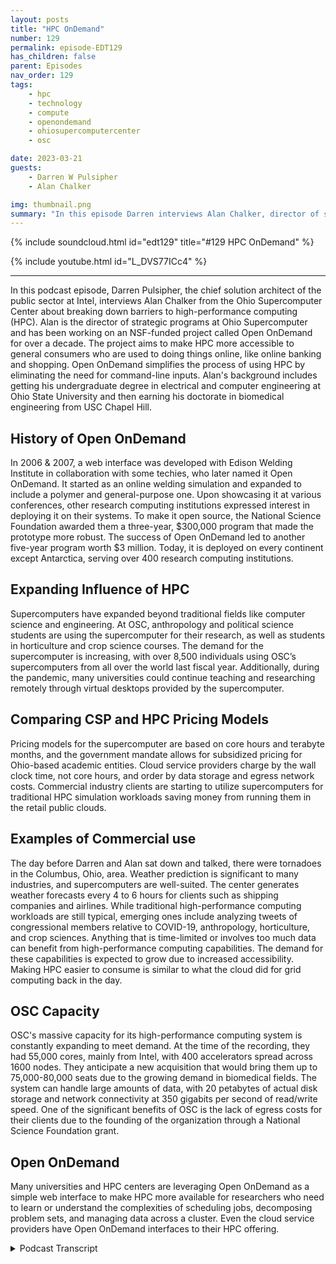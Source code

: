 ```yaml
---
layout: posts
title: "HPC OnDemand"
number: 129
permalink: episode-EDT129
has_children: false
parent: Episodes
nav_order: 129
tags:
    - hpc
    - technology
    - compute
    - openondemand
    - ohiosupercomputercenter
    - osc

date: 2023-03-21
guests:
    - Darren W Pulsipher
    - Alan Chalker

img: thumbnail.png
summary: "In this episode Darren interviews Alan Chalker, director of strategic program at Ohio Super Computer Center about Open OnDemand for HPC clusters worldwide."
---
```


{% include soundcloud.html id="edt129" title="#129 HPC OnDemand" %}

{% include youtube.html id="L_DVS77ICc4" %}

---


In this podcast episode, Darren Pulsipher, the chief solution architect of the public sector at Intel, interviews Alan Chalker from the Ohio Supercomputer Center about breaking down barriers to high-performance computing (HPC). Alan is the director of strategic programs at Ohio Supercomputer and has been working on an NSF-funded project called Open OnDemand for over a decade. The project aims to make HPC more accessible to general consumers who are used to doing things online, like online banking and shopping. Open OnDemand simplifies the process of using HPC by eliminating the need for command-line inputs. Alan's background includes getting his undergraduate degree in electrical and computer engineering at Ohio State University and then earning his doctorate in biomedical engineering from USC Chapel Hill.

## History of Open OnDemand

In 2006 & 2007, a web interface was developed with Edison Welding Institute in collaboration with some techies, who later named it Open OnDemand. It started as an online welding simulation and expanded to include a polymer and general-purpose one. Upon showcasing it at various conferences, other research computing institutions expressed interest in deploying it on their systems. To make it open source, the National Science Foundation awarded them a three-year, $300,000 program that made the prototype more robust. The success of Open OnDemand led to another five-year program worth $3 million. Today, it is deployed on every continent except Antarctica, serving over 400 research computing institutions.

## Expanding Influence of HPC

Supercomputers have expanded beyond traditional fields like computer science and engineering. At OSC, anthropology and political science students are using the supercomputer for their research, as well as students in horticulture and crop science courses. The demand for the supercomputer is increasing, with over 8,500 individuals using OSC’s supercomputers from all over the world last fiscal year. Additionally, during the pandemic, many universities could continue teaching and researching remotely through virtual desktops provided by the supercomputer.

## Comparing CSP and HPC Pricing Models

Pricing models for the supercomputer are based on core hours and terabyte months, and the government mandate allows for subsidized pricing for Ohio-based academic entities. Cloud service providers charge by the wall clock time, not core hours, and order by data storage and egress network costs. Commercial industry clients are starting to utilize supercomputers for traditional HPC simulation workloads saving money from running them in the retail public clouds.

## Examples of Commercial use

The day before Darren and Alan sat down and talked, there were tornadoes in the Columbus, Ohio, area. Weather prediction is significant to many industries, and supercomputers are well-suited. The center generates weather forecasts every 4 to 6 hours for clients such as shipping companies and airlines. While traditional high-performance computing workloads are still typical, emerging ones include analyzing tweets of congressional members relative to COVID-19, anthropology, horticulture, and crop sciences. Anything that is time-limited or involves too much data can benefit from high-performance computing capabilities. The demand for these capabilities is expected to grow due to increased accessibility. Making HPC easier to consume is similar to what the cloud did for grid computing back in the day.

## OSC Capacity

OSC's massive capacity for its high-performance computing system is constantly expanding to meet demand. At the time of the recording, they had 55,000 cores, mainly from Intel, with 400 accelerators spread across 1600 nodes. They anticipate a new acquisition that would bring them up to 75,000-80,000 seats due to the growing demand in biomedical fields. The system can handle large amounts of data, with 20 petabytes of actual disk storage and network connectivity at 350 gigabits per second of read/write speed. One of the significant benefits of OSC is the lack of egress costs for their clients due to the founding of the organization through a National Science Foundation grant.

## Open OnDemand

Many universities and HPC centers are leveraging Open OnDemand as a simple web interface to make HPC more available for researchers who need to learn or understand the complexities of scheduling jobs, decomposing problem sets, and managing data across a cluster. Even the cloud service providers have Open OnDemand interfaces to their HPC offering. 



<details>
<summary> Podcast Transcript </summary>

<p>﻿1</p>
<p>Hello, this is Darren</p>
<p>Pulsipher chief solution,architect of public sector at Intel.</p>
<p>And welcome to Embracing</p>
<p>Digital Transformation,where we investigate effective change,leveraging people processand technology.</p>
<p>On today's episode,breaking down the barriers to highperformancecomputing is Alan Chalker from the Ohio</p>
<p>Supercomputer Center.</p>
<p>Alan, welcome to the show.</p>
<p>Thanks so much for having me, Darren.</p>
<p>Hey, this is kind of exciting for mebecause I don't get to interviewpeople in personvery often, but I'm in Columbus,</p>
<p>I'm at the Ohio Supercomputer Centerand I get to sit right next to you.</p>
<p>Yeah, pretty awesome. Yeah, I agree.</p>
<p>It's been nice and several yearsfor since we've been able to do anythingquite like this. So.</p>
<p>So, Alan,tell me a little bit about your yourself.</p>
<p>You're the director of Strategic programsat Ohio Supercomputer.</p>
<p>Tell me a little bitabout your background.</p>
<p>What got you into this first?</p>
<p>And then we'll dive in on how you're goingto break down some barriersso I can use your HPC cluster.</p>
<p>Sure. Sure.</p>
<p>So I am the director Strategicprograms at OAC, which is a made of title.</p>
<p>My boss likes to say that he went he'sexecutive director of OAC,and he went to some of his peerdirectors and said,</p>
<p>What do you callthe person who is the catchall utilityinfielderthat does all the things you don't fitnicelyin any of the other managers groups.</p>
<p>And that's basicallywhat my responsibility is.</p>
<p>So there's a lot ofthings are in my portfolio that don't fitnicely in just kind of the otherportfolios in terms of, you know,we have a client services group, we havean operations group, things like that.</p>
<p>I handle a lot of different things,some of which we'll talk about today.</p>
<p>Well, so where did you come from?</p>
<p>You weren't born here in Ohio.</p>
<p>Or were you?</p>
<p>So I'm actually an interestingsuccess storywhen it comes to workforce developmentand stuff.</p>
<p>The story goes well.</p>
<p>I was not born in Ohio,but I spent most of my childhoodin Ohio, in southwestern</p>
<p>Ohio, south of Dayton, Ohio.</p>
<p>And when I was a doing myselfwhen I was a freshman in high school,this little organization called the Ohio</p>
<p>Supercomputer Centerwas only a few years oldor she was in 1987and had a summer institutefor high school studentsto learn about supercomputers.</p>
<p>And I was the thirdyear, third class of that program.</p>
<p>And my colleagues like to make the.</p>
<p>Oh, you were born here. Yeah, I know.</p>
<p>They like to make the statementthat they made the mistakeof letting me in the building way,way back in the early ninetiesand like a bad penny, I keep coming back.</p>
<p>So you never know.</p>
<p>Have you worked in other places?</p>
<p>I mean, obviouslyyou've worked in other places.</p>
<p>Yeah.</p>
<p>So I got,</p>
<p>I got my undergraduate in electricaland computer engineering here at Ohio</p>
<p>State University, and then I livedfor eight years down in Research</p>
<p>Triangle Park, North Carolina, where I gotmy doctorate in biomedical engineeringfrom USC Chapel Hill.</p>
<p>And then mymy wife and I wanted to move backto the central</p>
<p>Ohio area, was looking for opportunities.</p>
<p>There was one that opened up hereat USC and 18 years later I'm still here.</p>
<p>And Yeah,yeah, that is that is really awesome.</p>
<p>Well, all right, so tell me what's uniqueabout what you guys are doing here,because as you as as I heard about thison demand and breaking downthe barriers, I used to bein high performance computing myself backat the turn of the millenniumwhen the Global Grid Forum was kicked off.</p>
<p>And I was all part of all of that.</p>
<p>And but you guys have something you knewand unique here.</p>
<p>You're kind of making it easier to consume</p>
<p>HPC Is that.</p>
<p>Yeah, I think we were just happened to bein the right place at the right time.</p>
<p>And so what you're referring tois open OnDemand, which is an NSFfunded project that we've been developingfor many, many years.</p>
<p>It's well over a decade, 15plus years at this point.</p>
<p>And so the genesis story ofthat is if you go backto the Mid-Aughts,these things became really popular, right?iPhones and cell phones andand general consumers being comfortablewith doing things online, online banking,online shopping, things like that.</p>
<p>Whenever they those folks started comingto supercomputer centers and researchcomputing centers were saying,hey, can you make it easier for us?</p>
<p>Why do we have to do all the,you know, command line stufflike you see in the hacker movieswith the green techscrolling by because it gives usgeeks like me a job.</p>
<p>Yeah. Yeah, exactly.</p>
<p>And so wewe did a very first web interfaceway back in 2006, 2007with a collaborating companythat we have just down the streetcalled Edison Welding Institute.</p>
<p>And it was a online welding simulation.</p>
<p>Basically what it didis it took some of the knowledgeworkflows they already were doingfor their customers, using thingslike Abacus and machines like that,and encapsulate that in a Web page.</p>
<p>One thing led to another.</p>
<p>We then did a polymer one,then we did a general purpose one.</p>
<p>We started because we're not creative.</p>
<p>We said, okay,we're going to bundle these togetherand we created what we called O.C.</p>
<p>OnDemand.</p>
<p>Yeah, we're techieswe can't think of, you know. Yeah.</p>
<p>So the old adage, No good deed goesunpunished.</p>
<p>We started showing thatat various conferences in the earlyteens to our our peer centers,and they were all like, That's amazing.</p>
<p>We've been thinking about doing this.</p>
<p>Can we get a copy of your codeand deploy on our system?</p>
<p>And we're like, Whoa,this is held together with baling wireand chewing gum and and it's really notvery, very robust there.</p>
<p>So we went to the National Science</p>
<p>Foundation and proposeda program to them which they awarded,which was a three year,$300,000 program to take what we hadkind of prototype it to a seeand make it open sourceavailable to the community.</p>
<p>And again, we're not creative, right?</p>
<p>So it was ocean demand.</p>
<p>What are we going to name it?</p>
<p>Let's call it open on demand, open on afew years after that.</p>
<p>Again, you know, successjust results in more success.</p>
<p>We went back to the NSF, got an extensionof five year program, $3 million.</p>
<p>And now here, here we are in 2023.</p>
<p>Open on demand is kind of the de factostandard.</p>
<p>Now it's deployed at 400plus research computinginstitutions, every continentexcept Antarctica.</p>
<p>I really want to get it at Antarcticaso somebody can help me get into the NSFdata center there.</p>
<p>McMurdo I'd love to hear from you.</p>
<p>You you want to go and visit? Yeah. Thereyou go. I do. I do want to visit.</p>
<p>I will personally ensurethat it gets installed correctly.</p>
<p>Yeah,because I'm unfamiliarwith high performance computing.</p>
<p>Right? Sure, I'm right.</p>
<p>So when you talk about on demand,you're not talking about, Oh,</p>
<p>I have a job and I'm going to go scheduleit on there.</p>
<p>You're going a level above that.</p>
<p>Yes, exactly.</p>
<p>What On-Demand does itit's providing that web interfaceto thewhat you already have on those systems.</p>
<p>So, you know, one of the issues,if you look at a lot of students nowin college and even grad school,they've grown upnot knowing laptops, they've grown upwith iPads and cell phones.</p>
<p>And they they don't know command lines.</p>
<p>They don't even it's a shame.</p>
<p>It is. It is.</p>
<p>But I mean, we could even get into debateand debate on via Emacs in the.</p>
<p>Yes, we could.</p>
<p>Oh, hey, I'm Nano all the way.</p>
<p>Okay, great.</p>
<p>Oh, that's.</p>
<p>So yeah, this is interesting conceptbecause I've seen it with my own kidsas they're moving into theinto the workforce in computer scienceand electrical engineering.</p>
<p>I did a poor job.</p>
<p>I didn't teach them Linux.</p>
<p>Yeah. They don't know the command line.</p>
<p>They're like where's the where'sthe interface. Exactly.</p>
<p>Well, you actually use the keyboardon your on your laptop.</p>
<p>Yeah.</p>
<p>So that's a big problemthat, that this is helping overcome.</p>
<p>That's exactly right.</p>
<p>It's you know,we like to say any device anywhere.</p>
<p>I've got video of melogging in to the O.C.instance of on demandfrom my in-car browser on my Tesla carand running Jupiter and MATLABin my Tesla.</p>
<p>I mean, it's literally we</p>
<p>I like to say we actuallyseveral years agosaw a grad student science a picture.</p>
<p>The grad student was sitting in a barwith their cell phone in one hand, loggedin, monitoring some jobs they were runningand a pint of beer in the other.</p>
<p>Here.</p>
<p>Now, at least here in Ohio, it'snot illegal to drink and compute,but we don't condone doing that there.</p>
<p>But that's that's what this really does,is it helps to make it easy toto utilize these resources. So is itcan it provide because it sounds likewith the Edison welding, when you guyswere doing simulations for them,you provided an abstraction layereven above that where they could say,hey, here's my here'smy welding type of simulation.</p>
<p>I want to runand I want to see the results.</p>
<p>Yep. So you're providingeven above the jobs?</p>
<p>That's correct. Yeah.</p>
<p>Many of the people that utilize thisdon't know anything about job schedulesor anything like that.</p>
<p>Yeah, and, and we've seen an impact.</p>
<p>So let's talk a little bitabout the result of this.</p>
<p>This would be an unheard of five,ten years ago.</p>
<p>But here at USC,we've got our anthropology students,they're using us political scienceprofessors, they're using UScourses using, I know, computerhorticulture and crop science classes.</p>
<p>I mean, you know, so it's really makingit really neat because they wouldn't,you know,they wouldn't be in the command line.</p>
<p>But they'rethey all have all these groupsthat have data that they need to do stuffwith and they need to analyze and processand and we abstract that out.</p>
<p>That really is what helpful to them.</p>
<p>All right.</p>
<p>So this is obviously driving up demandfor the use of the of the supercomputerthat you guys have.</p>
<p>Yep. Right.</p>
<p>I mean, so what are you guys are you guysrunning out of out of compute space?</p>
<p>Because I can imagine if you open this upto every departmentin the college, everyone's going to go,</p>
<p>Oh, yeah, I'm going to use that.</p>
<p>Yeah.</p>
<p>So, so our mandate is actuallyfrom the state legislator here in Ohioto provide resources to all Ohioans, bothacademic and private industry.</p>
<p>Last fiscal year we had 8500 individualsutilize our systems.</p>
<p>Now those are from about four nearlyall over the world, actually all over.</p>
<p>And one one of the cool things about itis that it does are so in anotherone of these be in the right placeat the right time.</p>
<p>Well, we were the right place,the right time back in the late aughts.</p>
<p>We were also really in the right place,the right time during the pandemic,because I can't tell you the numberof institutions just Yes, just last week</p>
<p>I heard from institution who saidit was so wonderful that we had on demandinstalled at the start of the pandemicbecause so many students couldn'tgo on to campus and access computer labsand they could get virtual desktopsthrough on demand on our systems.</p>
<p>You know, it just helpedso many universities continue to teachand research.</p>
<p>While the pandemic was goingon, people couldn't be in-person.</p>
<p>And now this seems like,of course, it's obvious, you know,why do you need to be on campus?</p>
<p>Yeah, exactly.</p>
<p>This isthis is really a huge success story.</p>
<p>Yeah. So.</p>
<p>All right.</p>
<p>So pricing models,if you can talk about if I well,</p>
<p>I mean, because this is not a cloud,this is a supercomputer.</p>
<p>This is not.</p>
<p>Oh, I'm going to go.</p>
<p>Right. So are you guys using AI?</p>
<p>And maybe we can goall the way back to sun grid engine?</p>
<p>I know they are. Yeah.</p>
<p>And when they first started,they had a business modelthat didn't do very well because they werecharging on traditional HPCcharges,which is CPU time, not clock time.</p>
<p>So are you guys doing the all the time?</p>
<p>I mean, how do you gel.</p>
<p>Yeah, they're talkingand I do want emphasizethat open on demand itself no chargefully open sourceso any site anybody can deploy itthere's no cost associated with thatthat's you know that's not that.</p>
<p>But here at O.C.,we do have pricing set forwe charge for core hoursand we charge for terabyte months.</p>
<p>One of the nice things aboutwhat we're able to do is because we areso highly subsidized by taxpayer dollars,if you are an Ohio based academic entity,basically 80% of of your costis subsidized by taxpayer dollars.</p>
<p>So we know down to a thousandth of a pennyhow much a coreour cost, you know, on our systems.</p>
<p>And we can we charge that.</p>
<p>The other nice thing about thisis because we're the government fermentand have a mandate to write industry.</p>
<p>We can set whatever price we wantfor commercial industry.</p>
<p>And so, you know,</p>
<p>I would say we were the cloud.</p>
<p>We are the cloud. We were the cloudbefore. Before the cloud. Yes. Yeah.</p>
<p>No, You know, we when we had last year,we had something like 50 or 60active commercial accounts that utilize ussome names you'd recognize folkslike Proctor and Gamble and Honda, namesthat you wouldn't recognize.</p>
<p>And we deliberately set our pricingto undercut the commercial clouds.</p>
<p>Now, weyou guys do a different type of work.</p>
<p>That's exactly right.</p>
<p>Yes. Yeah.</p>
<p>So there are a lot of times wheresomebody comes out says, can I do this?</p>
<p>We say, no,you really need to go to one of the cloud.</p>
<p>You don't want to run an email server.</p>
<p>Exactly. Exactly.</p>
<p>But if you want to do large scale, I mean,one of our are and some of our clients,we can't talk about some of themwe can write we we do release key studies.</p>
<p>One of our largestclients is a company called Spire.</p>
<p>They have a fleet of Microsatellitesorbiting the Earthand they are doing weather modelingfor of the entire Earth,mainly for like transportationcompanies, shipping companies, because,you know, sure, you can get a weathermodel of what can happen here in Ohio.</p>
<p>You know, we hadwe had tornadoes yesterday.</p>
<p>We knew thatif you're in the middle of the Pacific,but if you're a shipping company,you are know,if you're an airline,you want to know that.</p>
<p>So they're a good example of a customerthat they've got that data coming inand the weather forecaststhat they are providing to their clientsevery 4 to 6 hoursare being generated on our systems.</p>
<p>Okay.</p>
<p>So these are pretty traditional highperformance computing workloadsthat you're running in your clusters.</p>
<p>Have you seen any new or emerging ones?</p>
<p>Because now it's easier to use that.</p>
<p>You're like going,</p>
<p>I never would have thought, but a talent.</p>
<p>Yes. Yeah.</p>
<p>So I mentioned earlier the policy.</p>
<p>Yeah.</p>
<p>Fascinating, fascinating studiesthat were done a few years ago.</p>
<p>Right.</p>
<p>You know, after the pandemic started,we're one of the Ohio State researcherswas analyzing the tweetsof congressional membersrelative to COVID, of course.</p>
<p>Yeah.</p>
<p>And doing all kinds of interestinganalysis around the language.</p>
<p>It was a use to paying for what partysomebody was in and all of that stuff.</p>
<p>That's one of the oneswho would have thought.</p>
<p>But, you know, no, you know,the intersection of we see in Twitterand COVID ofwho would you would have thought there.</p>
<p>I mentioned earlier,you know, anthropology and horticultureand crop sciences.</p>
<p>I mean, we've got folksthat are developing new model.</p>
<p>So Ohio is an agricultural state.</p>
<p>It's known as,you know, a agricultural stateand one of things that's very commonlygrown here are soybeans.</p>
<p>And there are issues with things calledcrop rot, certainfungus diseases that in fact a field.</p>
<p>And so, you know,there's all kinds of interesting analysisthat researchers are doing aroundtrying to combatcrop rot, try to, you know, breednew strains that are resistant to that.</p>
<p>And so that's the kind of thingwho would have thought that peoplewere doing thaton our system of supercomputer systems?</p>
<p>That's pretty cool. Soif I wereto determine,because you've made it easier to consumejust and that's why the cloud took off,let's just be brutally honest, right?</p>
<p>They took the stuffwe did back at the turn of the millenniumwith grid computing,and they made it easy to consumewith a really kick butt business modelthat made them tons of money.</p>
<p>Yep. Right.</p>
<p>All right.</p>
<p>So if I'm looking at now,we've made it easy to consume HPC,and if I'm looking at work</p>
<p>I'm doing right now,what sort of characteristicswould I have in my workloadsthat would say, I need to goto one of the high performancecomputing centers in the United States or</p>
<p>Ohio's Supercomputer Centerand say, I'm going to run my work.</p>
<p>I'm going to be a bit glib hereand say anything.</p>
<p>I mean, I'm gonna give you a preciseexample wirelessly, anythingseveralyears ago, this was eight years ago or so.</p>
<p>I've lost track of timebecause of the pandemic.</p>
<p>It might be Ted, you know,we were out talkingto a company here in Ohiothat manufacturesplastic bottles like your water bottles,disposable water bottles.</p>
<p>And we were just kind of talking to themabout, well,do you need to you know,maybe we could provide a service to you?</p>
<p>And their engineers were like,no, no, no, no, we're all good now.</p>
<p>So, okay, tell us a little bitabout what your workday looks like.</p>
<p>And one of the engineerssaid, well, I've got this nice, beefyworkstation right here.</p>
<p>I need to and I'm trying to designnew models.</p>
<p>I need to come up with my new meshof a new model by about 5 p.m.so that I can start the solver runningbecause it's got to run overnight.</p>
<p>So it's ready at 9 a.m.the next day and I can look at itand analyze this and you know,but it's all good.</p>
<p>I was like, What if we could help you?</p>
<p>Instead of running that over night,we run that over your lunch breakor coffee break.</p>
<p>And to themit was like, Well, that's only possible.</p>
<p>Yes, it is.</p>
<p>That's that's the kind of thing.</p>
<p>So really, if there's any type,anything that you do that you are sayingto patch up over you patch up time limitedor you're not looking as many parametersor sweeps as you want tobecause you oh, you just can't handle it.</p>
<p>Or you, you know, there's too much dataand you have to be throwing stuff away.</p>
<p>That's all stuff. That's right.</p>
<p>For high performance computingand research computing capabilities.</p>
<p>And since you've made it easy, easy to donow, this is going to beso, so much accessible.</p>
<p>So. All right.</p>
<p>Next, next question</p>
<p>I have, Do you see the demand growinghuge enough whereyou're going to have to add more capacity?</p>
<p>We're constantly at new capacity,</p>
<p>Yeah. Okay. Yeah.</p>
<p>So so right nowwe have about 55,000 cores.</p>
<p>All intel, by the way. All right,</p>
<p>Thank you very much.</p>
<p>I'm sorry to saywe have 53,000 intel cores.</p>
<p>We have 2000 from another company.</p>
<p>Okay? We just.</p>
<p>I forgot thatwe just got those two or three months ago.</p>
<p>We. We have about 400 accelerators,and that's spread across about 1600 nodes.</p>
<p>We're about to do a new acquisitionthat's probably going to get us upto 75,000, 8000, cause,you know, there's constant demand.</p>
<p>Our systems sit regularly at 80%,utilization consistently.</p>
<p>Yeah, yeah.</p>
<p>It's you know, there's justthere means comfort and where it's reallygrowingis in a lot of the biomedical fields.</p>
<p>One of the big growing thingsthat we're starting to have to deal withare things like cryo-em.</p>
<p>So cryo electronmicroscopy, it's a wonderful toolthat's become more and more availableto biomedical researchers.</p>
<p>That generates just volumes of data.</p>
<p>And everybodyseems to be wanting to analyze that data.</p>
<p>You know, you know, hundreds of terabytesare coming out of these these devices.</p>
<p>Yeah, Yeah. So so that's a big play.</p>
<p>Now, how much how much?</p>
<p>Let's talk about data,because high performancecomputing is knownfor lots of data move movement. Sohow much data are we talking aboutdo you guys have.</p>
<p>Yeah, we, we have about 20 petabytesor we get technical, we're about 18pivi bytes for those of you on it,you know, you use the binary onefor about aboutabout 20 petabytes of actual disk storage.</p>
<p>So it's a combination of solid stateand speed spinning and spinning.</p>
<p>Yeah. Yeah.</p>
<p>I call it spinning. Yes. You know. Yeah.</p>
<p>A very, very high performance system.</p>
<p>So our mainthe bulk of that is on a systemthat is able to have in aggregatesomewhere on the order of 350gigabits per second of, of right in there.</p>
<p>Oh wow. Yeah. It's, Yeah.</p>
<p>And that's importantbecause we need peopleto be able to process and retrieveand write that data very, very fast.</p>
<p>So it's very commonfor us to have researcherscome to us with multi-hundredterabyte data setsthat they want to put on our systemor or process.</p>
<p>And we're happy.</p>
<p>It's really funnybecause all the time my colleaguesand I get new clients coming and say,</p>
<p>Well, we've got some really big data,can you handle it?</p>
<p>And we're like, Well,tell us what you're being fairly big data.</p>
<p>Yeah.</p>
<p>And they'll go and they'll say, Oh, it's,you know, it's about ten gigabytes.</p>
<p>I'm like, okay,when it gets to 100, let's talk, you know,</p>
<p>I mean, to be frank,every client that comes in,</p>
<p>I mentioned 8500 clients, every clientgets a home directory on our systems.</p>
<p>It's 500 gigabytesthat we just give to them.</p>
<p>Just don't even think about.</p>
<p>Yeah, you know, it's just. It'sjust there.</p>
<p>So it's a different,different perspective.</p>
<p>But it is, it is very,very large data sets.</p>
<p>You know, I,</p>
<p>I was just having a conversation todaywith somebody who on a daily basis,they need to bring downor send up close to 100 gigabytes.</p>
<p>And, you know,they're like, that could be a problem.</p>
<p>Like, no, it's not.</p>
<p>You know, we've got a 40 gig of bitconnection to our main backbonegoing out of the building.</p>
<p>I can handle 100 gigabytes a day.</p>
<p>Yeah, no problem.</p>
<p>Yeah,well, that'sthat's another interesting thing.</p>
<p>A big cost in doing high performancecomputing is the movement of data,which is very cost ineffectivein your typical cloudbecause they charge youfor ingress and egress.</p>
<p>Well, egress costs,</p>
<p>I always call them the hotel.</p>
<p>Yeah, yeah, yeah. Right.</p>
<p>You can't check in, but you can check out.</p>
<p>Yeah. For you guys. Are there egress.</p>
<p>No I right that.</p>
<p>So that's that's pretty smart, right?</p>
<p>Yeah, exactly.</p>
<p>And part of the reason why we're ableto have no egress costs is becauseso So let me go back a little bit to that.</p>
<p>To the founding of O.C.</p>
<p>I mentioned earlier, O.C.was founded in 1987 and actually,let me tell the real story,the mid eighties, these things calledsupercomputers, H CS Really popular</p>
<p>National Science Foundation said, Hey,we need to find some nationalsupercomputer centers just like we findradio telescopes and Antarctica.</p>
<p>So they put out a call to fundsnational Centers.</p>
<p>A group of Ohio faculty membersput together a proposal.</p>
<p>And for those of you there in the know,we didn't win.</p>
<p>You know, the national centers are San</p>
<p>Diego and Pittsburgh and Illinois.</p>
<p>Well, those faculty memberstook that proposal back to the stateand said, well, the federal governmentwon't fund it, Will you fund it?</p>
<p>And the state said, yeah,this is a good idea.</p>
<p>We're going to fundthis for the state of Ohio.</p>
<p>Now, thathappened and they said,okay, we're going to create this entity.</p>
<p>Let's put it at Ohio State University herein Columbus, in central Ohio.</p>
<p>It makes sense.</p>
<p>So she was the largest universityin the state.</p>
<p>Very shortly thereafter,a lot of the faculty membersaround the state said, wait a minute,you've created the supercomputer for us.</p>
<p>But this thing calledthe Internet doesn't exist yet.</p>
<p>We don't want to have to driveto Columbus to use it.</p>
<p>You need to help us out.</p>
<p>And the state said, you're right.</p>
<p>We're going to create somethingwe call the Ohio Academic Resource</p>
<p>Network, or NET.</p>
<p>And the whole purpose of Ornette,when it was created in 1987, was literallydial up modems connected to T-1 linesconnected to the Cray supercomputer.</p>
<p>So researchers at Case</p>
<p>Western and Universities</p>
<p>Cincinnati and Miami knowhow university could dial in over there.</p>
<p>Yeah.</p>
<p>So thenthat was the late eightiesfor Mann's ARPANET.</p>
<p>Yeah, that's exactly.</p>
<p>That's exactly what it was.</p>
<p>Yeah. Yeah.</p>
<p>So then in thein the mid-nineties, I already mentionedthis little thing calledthe Internet was invented.</p>
<p>We had the dotcom boom right around 2000 icon bustand Ornette had the brilliant ideaof basically for pennies on the dollar,buying the rights to fiberthat was laid all over the state.</p>
<p>So Ornette now has the right tosomethinglike 1600 miles of fiber throughout</p>
<p>Ohio and every noncommercial interestin the state.</p>
<p>So every university, K-through-12 school,hospital, PBS station, stateagency, driver's License bureau,they all connect to that backbone.</p>
<p>We are Ornetteis the the main backbone in Ohiothat then connects to AT&Tand Comcast and Spack and all those.</p>
<p>But basically we run a high levelgig backbone here in Ohio.</p>
<p>And that's what allows USC to not chargeany type of because, you know,we have that connectivity That's that'skudos to whoever set that up.</p>
<p>Yes. That'ssaving the state and university.</p>
<p>It isthis is truly fascinating.</p>
<p>Where do people go to learnmore about on demand or openon demand or Ohio's supercomputer center?</p>
<p>So open on demand dot org, it'sright over your shoulder there.</p>
<p>But if people are soliciting,they can't see it, you know.</p>
<p>So it's all one word open on demanddot org for open on demandand that's for if you want to seeif your we have on there bothif you're a research computing sitethat wants to deploy it,but also if you're just a clientand want to figure outwhere can you play around with or maybedoes your research computing site accessit, I'll say all the majorcommercial providers Microsoft</p>
<p>Azure, Amazon, TWC andwhy might Google Cloud,</p>
<p>Google, they all have OnDemandavailable on their sites so you can.</p>
<p>Yeah. Yeah.</p>
<p>So if you do open on a mortgage RWC,it dropsyou right into the Amazon demand.</p>
<p>You just spin up in AWP,open an event organizer, open on demand.</p>
<p>Slash Really, I could just hop on CSPand start up a cluster or.</p>
<p>Absolutely you can you spin up</p>
<p>Not sure surebut you can spin up as you as you wantvirtual HP sees with on demandan interface that each of those providershave have create.</p>
<p>So that's open on demand.</p>
<p>And then if you want to learn more aboutor seehow supercomputer center,it's our site, our EDU.</p>
<p>And if you go to our web page again,it's not a rescue, it's a C dot eduand the upper righthand corner of the menubar, there's a get accessand it talks a little bitabout how to get access to usand some of the pricing is in.</p>
<p>This is wonderfuland this has been wonderfulto actually sit and talk to a human being.</p>
<p>And so just via Zoom,yes, it's been great.</p>
<p>And we're and we're next to each otherjust so you can seeso you way in caseeverybody thinks that we're faking this.</p>
<p>No, we're right here.</p>
<p>Yeah, right.</p>
<p>Thank you so much for your time.</p>
<p>Hey, I pleasure.</p>
<p>Thank you so much for having me do this.</p>
<p>There.</p>
<p>Thank you for listeningto Embracing Digital Transformation today.</p>
<p>If you enjoyed our podcast,give it five stars on your favoritepodcasting site or YouTube channel,you can find out more informationabout embracing digital transformationand embracingdigital.org.</p>
<p>Until nexttime, go out and do something wonderful.</p>

</details>
